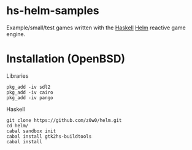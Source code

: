 hs-helm-samples
===============

Example/small/test games written with the [Haskell](http://www.haskell.org/) [Helm](http://helm-engine.org) reactive game engine.


Installation (OpenBSD)
============

Libraries

    pkg_add -iv sdl2
    pkg_add -iv cairo
    pkg_add -iv pango


Haskell

    git clone https://github.com/z0w0/helm.git
    cd helm/
    cabal sandbox init
    cabal install gtk2hs-buildtools
    cabal install
